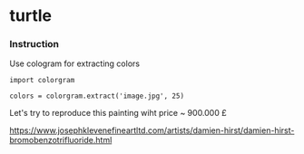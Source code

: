 # turtle

### Instruction

Use cologram for extracting colors
```
import colorgram

colors = colorgram.extract('image.jpg', 25)
```

Let's try to reproduce this painting wiht price ~ 900.000 £

https://www.josephklevenefineartltd.com/artists/damien-hirst/damien-hirst-bromobenzotrifluoride.html
